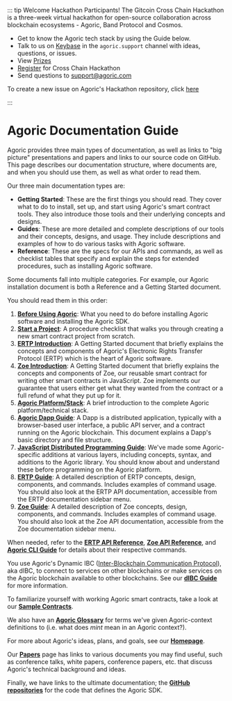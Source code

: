 ::: tip Welcome Hackathon Participants!
The Gitcoin Cross Chain Hackathon is a three-week virtual hackathon 
for open-source collaboration across blockchain ecosystems - 
Agoric, Band Protocol and Cosmos.

* Get to know the Agoric tech stack by using the Guide below. 
* Talk to us on [Keybase](https://keybase.io/team/agoric.support) in the `agoric.support` channel with ideas, questions, or issues. 
* View [Prizes](https://gitcoin.co/agoric/active)
* [Register](https://hackathons.gitcoin.co/cross-chain) for Cross Chain Hackathon
* Send questions to <a href="mailto:support@agoric.com">support@agoric.com</a>

To create a new issue on Agoric's Hackathon repository, click [here](https://github.com/Agoric/cross-chain-hackathon/issues/new)

:::


# Agoric Documentation Guide

Agoric provides three main types of documentation, as well as links to
"big picture" presentations and papers and links to our source code on GitHub. This page
describes our documentation structure, where documents are, and when you should use them, 
as well as what order to read them.

Our three main documentation types are:
- **Getting Started**: These are the first things you should
read. They cover what to do to install, set up, and start
using Agoric's smart contract tools. They also introduce those tools and
their underlying concepts and designs.
- **Guides**: These are more detailed and complete descriptions
of our tools and their concepts, designs, and usage. They include
descriptions and examples of how to do various tasks with Agoric
software.
- **Reference**: These are the specs for our APIs and commands,
  as well as checklist tables that specify and explain the
  steps for extended procedures, such as installing Agoric
  software.

Some documents fall into multiple categories. For example, our Agoric
installation document is both a Reference and a Getting Started document.

You should read them in this order:
1. **[Before Using Agoric](https://agoric.com/documentation/getting-started/before-using-agoric)**: 
What you need to do before installing Agoric software and installing the Agoric SDK.
2. **[Start a Project](https://agoric.com/documentation/getting-started/start-a-project)**: A
  procedure checklist that walks you through creating a new smart contract 
  project from scratch. 
3. **[ERTP Introduction](https://agoric.com/documentation/getting-started/ertp-introduction)**:
  A Getting Started document that
  briefly explains the concepts and components of Agoric's Electronic
  Rights Transfer Protocol (ERTP) which is the heart of Agoric
  software.
4. **[Zoe Introduction](https://agoric.com/documentation/getting-started/intro-zoe)**: 
  A Getting Started document that
  briefly explains the concepts and components of Zoe, our reusable smart contract 
  for writing other smart contracts in JavaScript. Zoe implements our guarantee that users either get what they wanted from the
  contract or a full refund of what they put up for it. 
5. **[Agoric Platform/Stack](https://agoric.com/documentation/platform/)**: A brief introduction to the complete Agoric platform/technical stack.
6. **[Agoric Dapp Guide](https://agoric.com/documentation/dapps/)**: A Dapp is a distributed application, typically with
a browser-based user interface, a public API server, and a contract running on the Agoric blockchain. This document explains
a Dapp's basic directory and file structure.
7. **[JavaScript Distributed Programming Guide](https://agoric.com/documentation/distributed-programming.html)**:
We've made some Agoric-specific additions at various layers, including concepts, syntax, and additions to the Agoric library. You should know about and understand these before programming on the Agoric platform.
8. **[ERTP Guide](https://agoric.com/documentation/ertp/guide/)**: 
  A detailed description of ERTP concepts, design, components, and commands. 
  Includes examples of command usage. You should also look at the ERTP API 
  documentation, accessible from the ERTP documentation sidebar menu.
9. **[Zoe Guide](https://agoric.com/documentation/zoe/guide/)**: 
  A detailed description of Zoe concepts, design, components, and commands. 
  Includes examples of command usage. You should also look at the Zoe API 
  documentation, accessible from the Zoe documentation sidebar menu.

When needed, refer to the **[ERTP API Reference](https://agoric.com/documentation/ertp/api/)**, **[Zoe API
Reference](https://agoric.com/documentation/zoe/api/)**, and 
**[Agoric CLI Guide](https://agoric.com/documentation/getting-started/agoric-cli-guide/)** for details about 
their respective commands. 

You use Agoric's Dynamic IBC ([Inter-Blockchain Communication Protocol](https://cosmos.network/ibc)), aka dIBC, 
to connect to services on other blockchains or make services on the Agoric blockchain available to other blockchains. 
See our **[dIBC Guide](https://github.com/Agoric/agoric-sdk/blob/master/packages/SwingSet/docs/networking.md)** for more information. 

To familiarize yourself with working Agoric smart contracts, take a look at our 
**[Sample Contracts](https://agoric.com/documentation/zoe/guide/contracts/)**. 

We also have an **[Agoric Glossary](https://agoric.com/documentation/glossary/)** for terms we've given Agoric-context
definitions to (i.e. what does *mint* mean in an Agoric context?).

For more about Agoric's ideas, plans, and goals, see our **[Homepage](https://agoric.com/)**. 

Our **[Papers](https://agoric.com/papers/)** page has links to various documents you may find useful, such as conference talks, white papers, conference papers, etc. that discuss Agoric's technical background and ideas.

Finally, we have links to the ultimate documentation; the **[GitHub
repositories](https://github.com/Agoric/)** for the code that defines the Agoric SDK.
